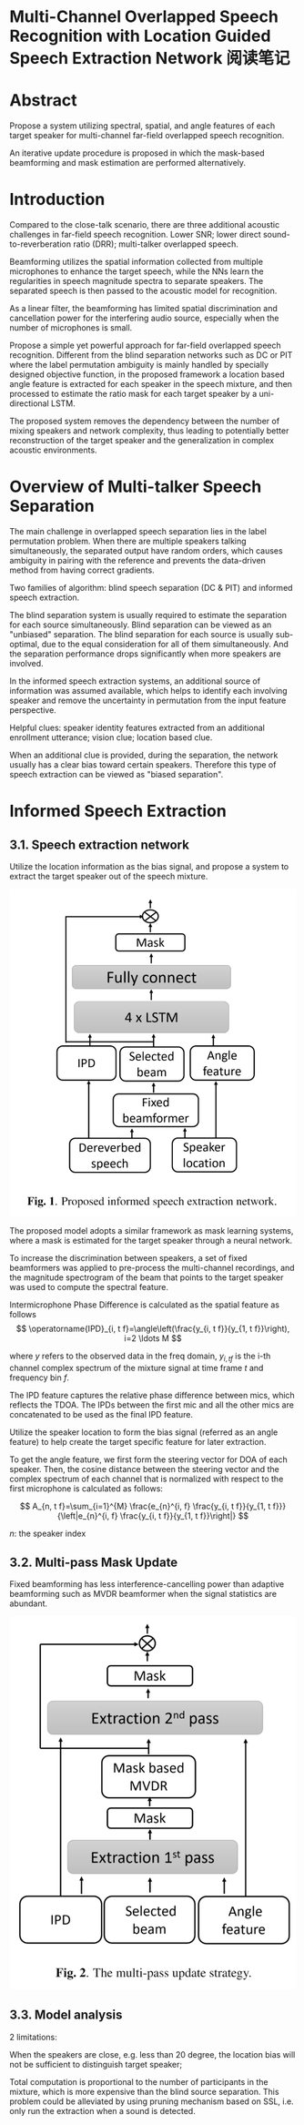 # Multi-Channel Overlapped Speech Recognition with Location Guided Speech Extraction Network 阅读笔记

# Abstract
Propose a system utilizing spectral, spatial, and angle features of each target speaker for multi-channel far-field overlapped speech recognition.

An iterative update procedure is proposed in which the mask-based beamforming and mask estimation are performed alternatively.

# Introduction
Compared to the close-talk scenario, there are three additional acoustic challenges in far-field speech recognition. Lower SNR; lower direct sound-to-reverberation ratio (DRR); multi-talker overlapped speech.

Beamforming utilizes the spatial information collected from multiple microphones to enhance the target speech, while the NNs learn the regularities in speech magnitude spectra to separate speakers. The separated speech is then passed to the acoustic model for recognition.

As a linear filter, the beamforming has limited spatial discrimination and cancellation power for the interfering audio source, especially when the number of microphones is small.

Propose a simple yet powerful approach for far-field overlapped speech recognition. Different from the blind separation networks such as DC or PIT where the label permutation ambiguity is mainly handled by specially designed objective function, in the proposed framework a location based angle feature is extracted for each speaker in the speech mixture, and then processed to estimate the ratio mask for each target speaker by a uni-directional LSTM.

The proposed system removes the dependency between the number of mixing speakers and network complexity, thus leading to potentially better reconstruction of the target speaker and the generalization in complex acoustic environments.

# Overview of Multi-talker Speech Separation
The main challenge in overlapped speech separation lies in the label permutation problem. When there are multiple speakers talking simultaneously, the separated output have random orders, which causes ambiguity in pairing with the reference and prevents the data-driven method from having correct gradients.

Two families of algorithm: blind speech separation (DC & PIT) and informed speech extraction.

The blind separation system is usually required to estimate the separation for each source simultaneously. Blind separation can be viewed as an "unbiased" separation. The blind separation for each source is usually sub-optimal, due to the equal consideration for all of them simultaneously. And the separation performance drops significantly when more speakers are involved.

In the informed speech extraction systems, an additional source of information was assumed available, which helps to identify each involving speaker and remove the uncertainty in permutation from the input feature perspective.

Helpful clues: speaker identity features extracted from an additional enrollment utterance; vision clue; location based clue.

When an additional clue is provided, during the separation, the network usually has a clear bias toward certain speakers. Therefore this type of speech extraction can be viewed as "biased separation".

# Informed Speech Extraction
## 3.1. Speech extraction network
Utilize the location information as the bias signal, and propose a system to extract the target speaker out of the speech mixture.

![](https://raw.githubusercontent.com/FYJNEVERFOLLOWS/Picture-Bed/main/202205/20220608151945.png)

The proposed model adopts a similar framework as mask learning systems, where a mask is estimated for the target speaker through a neural network.

To increase the discrimination between speakers, a set of fixed beamformers was applied to pre-process the multi-channel recordings, and the magnitude spectrogram of the beam that points to the target speaker was used to compute the spectral feature.

Intermicrophone Phase Difference is calculated as the spatial feature as follows
$$
\operatorname{IPD}_{i, t f}=\angle\left(\frac{y_{i, t f}}{y_{1, t f}}\right), i=2 \ldots M
$$

where $y$ refers to the observed data in the freq domain, $y_{i,tf}$ is the i-th channel complex spectrum of the mixture signal at time frame $t$ and frequency bin $f$.

The IPD feature captures the relative phase difference between mics, which reflects the TDOA. The IPDs between the first mic and all the other mics are concatenated to be used as the final IPD feature.

Utilize the speaker location to form the bias signal (referred as an angle feature) to help create the target specific feature for later extraction.

To get the angle feature, we first form the steering vector for DOA of each speaker. Then, the cosine distance between the steering vector and the complex spectrum of each channel that is normalized with respect to the first microphone is calculated as follows:

$$
A_{n, t f}=\sum_{i=1}^{M} \frac{e_{n}^{i, f} \frac{y_{i, t f}}{y_{1, t f}}}{\left|e_{n}^{i, f} \frac{y_{i, t f}}{y_{1, t f}}\right|}
$$

$n$: the speaker index

## 3.2. Multi-pass Mask Update
Fixed beamforming has less interference-cancelling power than adaptive beamforming such as MVDR beamformer when the signal statistics are abundant.

![](https://raw.githubusercontent.com/FYJNEVERFOLLOWS/Picture-Bed/main/202205/20220608171554.png)

## 3.3. Model analysis
2 limitations: 

When the speakers are close, e.g. less than 20 degree, the location bias will not be sufficient to distinguish target speaker;

Total computation is proportional to the number of participants in the mixture, which is more expensive than the blind source separation. This problem could be alleviated by using pruning mechanism based on SSL, i.e. only run the extraction when a sound is detected.